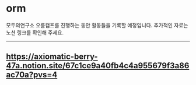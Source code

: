 # orm

모두의연구소 오름캠프를 진행하는 동안 활동들을 기록할 예정입니다.
추가적인 자료는 노션 링크를 확인해 주세요.

---------------------------------------------------------------------------------
https://axiomatic-berry-47a.notion.site/67c1ce9a40fb4c4a955679f3a86ac70a?pvs=4
---------------------------------------------------------------------------------
